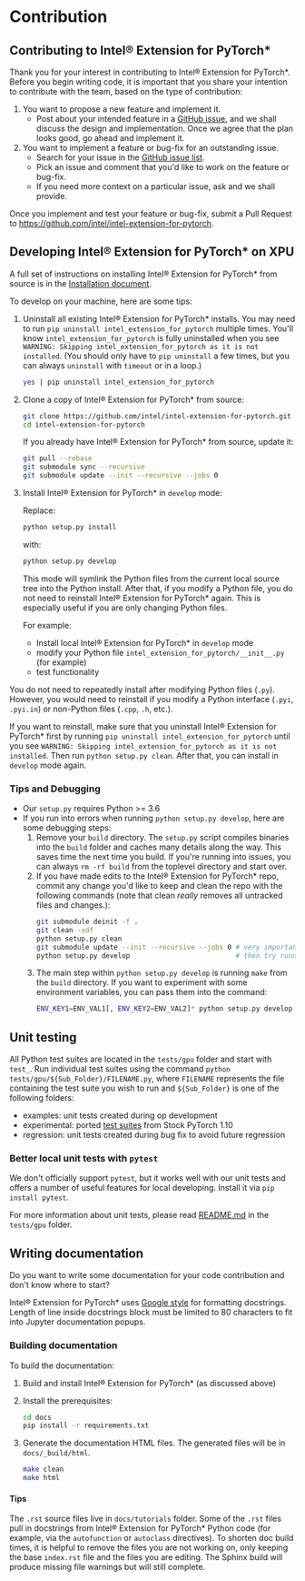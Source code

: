 Contribution
============

## Contributing to Intel® Extension for PyTorch\*

Thank you for your interest in contributing to Intel® Extension for PyTorch\*. Before you begin writing code, it is important that you share your intention to contribute with the team, based on the type of contribution:

1. You want to propose a new feature and implement it.
    - Post about your intended feature in a [GitHub issue](https://github.com/intel/intel-extension-for-pytorch/issues), and we shall discuss the design and implementation. Once we agree that the plan looks good, go ahead and implement it.
2. You want to implement a feature or bug-fix for an outstanding issue.
    - Search for your issue in the [GitHub issue list](https://github.com/intel/intel-extension-for-pytorch/issues).
    - Pick an issue and comment that you'd like to work on the feature or bug-fix.
    - If you need more context on a particular issue, ask and we shall provide.

Once you implement and test your feature or bug-fix, submit a Pull Request to https://github.com/intel/intel-extension-for-pytorch.

## Developing Intel® Extension for PyTorch\* on XPU

A full set of instructions on installing Intel® Extension for PyTorch\* from source is in the [Installation document](installation.md#install-via-source-compilation).

To develop on your machine, here are some tips:

1. Uninstall all existing Intel® Extension for PyTorch\* installs. You may need to run `pip uninstall intel_extension_for_pytorch` multiple times. You'll know `intel_extension_for_pytorch` is fully uninstalled when you see `WARNING: Skipping intel_extension_for_pytorch as it is not installed`. (You should only have to `pip uninstall` a few times, but you can always `uninstall` with `timeout` or in a loop.)

   ```bash
   yes | pip uninstall intel_extension_for_pytorch
   ```

2. Clone a copy of Intel® Extension for PyTorch\* from source:

   ```bash
   git clone https://github.com/intel/intel-extension-for-pytorch.git -b xpu-master
   cd intel-extension-for-pytorch
   ```

   If you already have Intel® Extension for PyTorch\* from source, update it:

   ```bash
   git pull --rebase
   git submodule sync --recursive
   git submodule update --init --recursive --jobs 0
   ```
   
3. Install Intel® Extension for PyTorch\* in `develop` mode:

   Replace:

   ```bash
   python setup.py install
   ```

   with:

   ```bash
   python setup.py develop
   ```

   This mode will symlink the Python files from the current local source tree into the Python install. After that, if you modify a Python file, you do not need to reinstall Intel® Extension for PyTorch\* again. This is especially useful if you are only changing Python files.

   For example:
   - Install local Intel® Extension for PyTorch\* in `develop` mode
   - modify your Python file `intel_extension_for_pytorch/__init__.py` (for example)
   - test functionality

You do not need to repeatedly install after modifying Python files (`.py`). However, you would need to reinstall if you modify a Python interface (`.pyi`, `.pyi.in`) or non-Python files (`.cpp`, `.h`, etc.).

If you want to reinstall, make sure that you uninstall Intel® Extension for PyTorch\* first by running `pip uninstall intel_extension_for_pytorch` until you see `WARNING: Skipping intel_extension_for_pytorch as it is not installed`. Then run `python setup.py clean`. After that, you can install in `develop` mode again.

### Tips and Debugging

* Our `setup.py` requires Python >= 3.6
* If you run into errors when running `python setup.py develop`, here are some debugging steps:
  1. Remove your `build` directory. The `setup.py` script compiles binaries into the `build` folder and caches many details along the way. This saves time the next time you build. If you're running into issues, you can always `rm -rf build` from the toplevel directory and start over.
  2. If you have made edits to the Intel® Extension for PyTorch\* repo, commit any change you'd like to keep and clean the repo with the following commands (note that clean _really_ removes all untracked files and changes.):
     ```bash
     git submodule deinit -f .
     git clean -xdf
     python setup.py clean
     git submodule update --init --recursive --jobs 0 # very important to sync the submodules
     python setup.py develop                          # then try running the command again
     ```
  3. The main step within `python setup.py develop` is running `make` from the `build` directory. If you want to experiment with some environment variables, you can pass them into the command:
     ```bash
     ENV_KEY1=ENV_VAL1[, ENV_KEY2=ENV_VAL2]* python setup.py develop
     ```

## Unit testing

All Python test suites are located in the `tests/gpu` folder and start with `test_`. Run individual test suites using the command `python tests/gpu/${Sub_Folder}/FILENAME.py`, where `FILENAME` represents the file containing the test suite you wish to run and `${Sub_Folder}` is one of the following folders:
- examples: unit tests created during op development
- experimental: ported [test suites](https://github.com/pytorch/pytorch/tree/v1.10.0/test) from Stock PyTorch 1.10
- regression: unit tests created during bug fix to avoid future regression

### Better local unit tests with `pytest`

We don't officially support `pytest`, but it works well with our unit tests and offers a number of useful features for local developing. Install it via `pip install pytest`.

For more information about unit tests, please read [README.md](https://github.com/intel/intel-extension-for-pytorch/blob/xpu-master/tests/gpu/README.md) in the `tests/gpu` folder. 

## Writing documentation

Do you want to write some documentation for your code contribution and don't know where to start?

Intel® Extension for PyTorch\* uses [Google style](http://sphinxcontrib-napoleon.readthedocs.io/en/latest/example_google.html) for formatting docstrings. Length of line inside docstrings block must be limited to 80 characters to fit into Jupyter documentation popups.

### Building documentation

To build the documentation:

1. Build and install Intel® Extension for PyTorch\* (as discussed above)

2. Install the prerequisites:

   ```bash
   cd docs
   pip install -r requirements.txt
   ```

3. Generate the documentation HTML files. The generated files will be in `docs/_build/html`.

   ```bash
   make clean
   make html
   ```

#### Tips

The `.rst` source files live in `docs/tutorials` folder. Some of the `.rst` files pull in docstrings from Intel® Extension for PyTorch\* Python code (for example, via the `autofunction` or `autoclass` directives). To shorten doc build times, it is helpful to remove the files you are not working on, only keeping the base `index.rst` file and the files you are editing. The Sphinx build will produce missing file warnings but will still complete.
